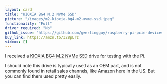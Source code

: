 ```yaml
---
layout: card
title: "KIOXIA BG4 M.2 NVMe SSD"
picture: "/images/m2-kioxia-bg4-m2-nvme-ssd.jpeg"
functionality: "Full"
driver_required: "No"
github_issue: "https://github.com/geerlingguy/raspberry-pi-pcie-devices/issues/326"
buy_link: https://amzn.to/328pLrz
videos: []
---
```

I received a [KIOXIA BG4 M.2 NVMe SSD](https://business.kioxia.com/en-emea/ssd/client-ssd/bg4.html) drive for testing with the Pi.

I should note this drive is typically used as an OEM part, and is not commonly found in retail sales channels, like Amazon here in the US. But you can find them used pretty easily.
